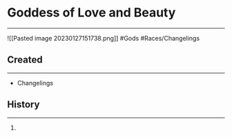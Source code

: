 # Goddess of Love and Beauty
---
![[Pasted image 20230127151738.png]]
#Gods #Races/Changelings
## Created
---
- Changelings 

## History
---
1. 